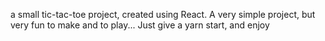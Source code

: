 
a small tic-tac-toe project, created using React. A very simple project, but very fun to make and to play... Just give a yarn start, and enjoy
